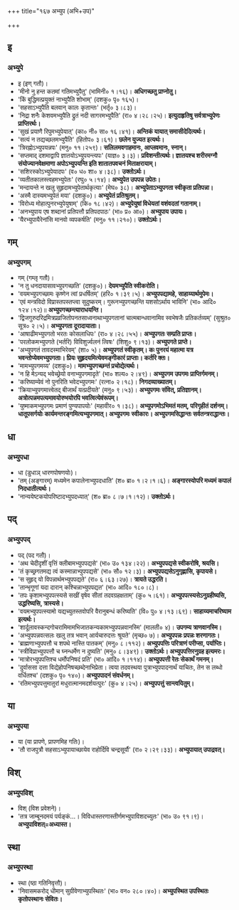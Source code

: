 +++
title="१६७ अभ्युप (अभि+उप)"

+++

## इ
### अभ्युपे
- इ (इण् गतौ)।
- 'मीनो नु हन्त कतमां गतिमभ्युपैतु' (भामिनी० १।१६)। **अधिगच्छतु प्राप्नोतु।**
- 'किं बुद्धिमत्प्रयुक्तं नाभ्युपैति शोभाम्' (दशकु० पृ० १६५)।
- 'सहसाऽभ्युपैति बलवान् कालः कृतान्तः' (भर्तृ० ३।८३)।
- 'निद्रा शनैः केशवमभ्युपैति द्रुतं नदी सागरमभ्युपैति' (रा० ४।२८।२५)। **इत्युदाहृतिषु सर्वत्राभ्युपेणः प्राप्तिरर्थः।**
- 'सुखं प्रयाणै रिपुमभ्युपेयात्' (का० नी० सा० १६।४१)। **अन्तिकं यायात् समासीदेदित्यर्थः।**
- 'सत्यं न तद्यच्छलमभ्युपैति' (हितोप० ३।६१)। **छलेन युज्यत इत्यर्थः।**
- 'त्रिरह्नोऽभ्युपयन्नपः' (मनु० ११।२५९)। **सलिलमवगाहमानः, आप्लवमानः, स्नान्।**
- 'सप्तमाद् दशमाद्वापि ज्ञातयोऽभ्युपयन्त्यपः' (याज्ञ० ३।३)। **प्रविशन्तीत्यर्थः। ज्ञातयश्च शरीरमग्नौ संयोज्यानवेक्षमाणा अपोऽभ्युपयन्ति इति शातातपवचनं मिताक्षरायाम्।**
- 'सशिरस्कोऽभ्युपेयादपः' (व० ध० शा० ४।३८)। **उक्तोऽर्थः।**
- 'व्यतीतकालस्त्वहमभ्युपेतः' (रघु० ५।१४)। **अभ्युपेत उपपन्न उपेतः।**
- 'मन्दायन्ते न खलु सुहृदामभ्युपेतार्थकृत्याः' (मेघ० ३८)। **अभ्युपेताऽभ्युपगता स्वीकृता प्रतिपन्ना।**
- 'अस्मै दास्यमभ्युपेतं मया' (दशकु०)। **अभ्युपेतं प्रतिश्रुतम्।**
- 'विरोध्य मोहात्पुनरभ्युपेयुषाम्' (कि० १८।४२)। **अभ्युपेयुषां विधेयतां वशंवदतां गतानाम्।**
- 'अनभ्युपाय एष शब्दानां प्रतिपत्तौ प्रतिपदपाठः' (भा० प्र० आ०)। **अभ्युपाय उपायः।**
- 'यैरभ्युपायैरेनांसि मानवो व्यपकर्षति' (मनु० ११।२१०)। **उक्तोऽर्थः।**

## गम्
### अभ्युपगम्
- गम् (गम्लृ गतौ)।
- 'न तु धनदायासावभ्युपगच्छति' (दशकु०)। **देयमभ्युपैति स्वीकरोति।**
- 'वयमभ्युपगच्छामः कृष्णेन त्वां प्रधर्षितम्' (हरि० १।३९।५)। **अभ्युपपद्यामहे, साहाय्यार्थमुपेमः।**
- 'एवं मन्त्रविदो विप्रास्तपस्तप्त्वा सुदुष्करम्। गुरूनभ्युपगच्छन्ति यशसोऽर्थाय भाविनि' (भा० आदि० १२४।१२)॥ **अभ्युपगच्छन्त्याराधयन्ति।**
- 'द्विजगुरुदरिद्रमित्रप्रव्रजितोपनतसाध्वनाथाभ्युपगतानां चात्मबान्धवानामिव स्वभेषजैः प्रतिकर्तव्यम्' (सुश्रुत० सूत्र० २।५)। **अभ्युपगता दूरादायाताः।**
- 'आषाढीमभ्युपगतो भरतः कोसलाधिपः' (रा० ४।२८।५५)। **अभ्युपगतः सम्प्रति प्राप्तः।**
- 'परलोकमभ्युपगते (भर्तरि) विविशुर्ज्वलनं त्विषः' (शिशु० ९।१३)। **अभ्युपगते प्राप्ते।**
- 'अभ्युपगतं तावदस्माभिरेवम्' (शा० ५)। **अभ्युपगतं स्वीकृतम्। कः पुनरयं महात्मा यत्र भवन्तोप्येवमभ्युपगताः। प्रियः सुहृदयमित्येवमङ्गीकारं प्राप्ताः। कर्तरि क्तः।**
- 'मामभ्युपगमय्य' (दशकु०)। **मामभ्युपगच्छन्तं प्रचोद्येत्यर्थः।**
- 'न हि मेऽन्यद् भवेच्छ्रेयो वनाभ्युपगमादृते' (भा० शल्य० २।४९)। **अभ्युपगम उपगमः प्राप्तिर्गमनम्।**
- 'करिष्याम्येवं नो पुनरिति भवेदभ्युपगमः' (रत्ना० २।१८)। **निगदव्याख्यातम्।**
- 'क्रियाभ्युपगमात्त्वेतद् बीजार्थं यत्प्रदीयते' (मनु० ९।५३)। **अभ्युपगमः संवित्, प्रतिज्ञानम्। अत्रोत्पन्नमपत्यमावयोरुभयोरपि भवत्वित्येवंरूपम्।**
- 'युष्माकमभ्युपगमः प्रमाणं पुण्यपापयोः' (महावीर० १।३८)। **अभ्युपगमोऽभिमतं मतम्, परिगृहीतं दर्शनम्। धातूपसर्गयोः कार्यमन्तरङ्गमित्यभ्युपगमात्। अभ्युपगमः स्वीकारः। अभ्युपगमसिद्धान्तः सर्वतन्त्रराद्धान्तः।**

## धा
### अभ्युपधा
- धा (डुधाञ् धारणपोषणयोः)।
- 'तम् (अङ्गारम्) मध्यमेन कपालेनाभ्युपदधाति' (श० ब्रा० १।२।१।६)। **अङ्गारस्योपरि मध्यमं कपालं निदधातीत्यर्थः।**
- 'नान्ययेष्टकयोपरिष्टादभ्युपदध्यात्' (श० ब्रा० ८।७।१।१२)। **उक्तोऽर्थः।**

## पद्
### अभ्युपपद्
- पद् (पद गतौ)।
- 'अथ चेदीदृशीं वृत्तिं क्लीबामभ्युपपद्यसे' (भा० उ० १३४।२२)। **अभ्युपपद्यसे स्वीकरोषि, श्रयसि।**
- 'तं कृच्छ्रगतमद्य त्वं कस्मान्नाभ्पुपपद्यसे' (भा० सौ० १२।३)। **अभ्युपपद्यसेऽनुगृह्णासि, कृपायसे।**
- 'स सुहृद् यो विपन्नार्थमभ्युपपद्यते' (रा० ६।६३।२७)। **त्रायते उद्धरति।**
- 'तान्भृगूणां यदा दारान् कश्चिन्नाभ्युपपद्यत' (भा० आदि० १८०।८)।
- 'तपः कृशामभ्युपपत्स्यसे सखीं वृषेव सीतां तदवग्रहक्षताम्' (कु० ५।६१)। **अभ्युपपत्स्यसेऽनुग्रहीष्यसि, उद्धरिष्यसि, त्रास्यसे।**
- 'वयमभ्युपपत्स्यामो यद्यच्युतस्तवोपरि वैरानुबन्धं करिष्यति' (वि० पु० ४।१३।६९)। **साहाय्यमाचरिष्याम इत्यर्थः।**
- 'शार्दूलावस्कन्दगोचरामिमामभिजातकन्यकामभ्युपपन्नवानस्मि' (मालती० ४)। **उपगम्य त्राणवानस्मि।**
- 'अभ्युपपन्नवत्सलः खलु तत्र भवान् आर्यचारुदत्तः श्रूयते' (मृच्छ०  ७)। **अभ्युपपन्नः प्रपन्नः शरणागतः।**
- 'ब्राह्मणाभ्युपपत्तौ च शपथे नास्ति पातकम्' (मनु० ८।११२)। **अभ्युपपत्तिः परित्राणं परीप्सा, पर्याप्तिः।**
- 'स्त्रीविप्राभ्युपपत्तौ च घ्नन्धर्मेण न दुष्यति' (मनु० ८।३४९)। **उक्तोऽर्थः। अभ्युपपत्तिरनुग्रह इत्यमरः।**
- 'मात्रोरभ्युपपत्तिश्च धर्मोपनिषदं प्रति' (भा० आदि० १।११४)। **अभ्युपपत्ती रेतः सेकार्थं गमनम्।**
- 'दुर्वाससा दत्ता विद्येहोपनिषच्छब्देनाभिप्रेता। त्वया तदवस्थया पुत्राभ्युपपादनार्थं याचितः, तेन स लब्धो वर्धितश्च' (दशकु० पृ० १४०)। **अभ्युपपादनं संवर्धनम्।**
- 'रतिमभ्युपपत्तुमातुरां मधुरात्मानमदर्शयत्पुरः' (कु० ४।२५)। **अभ्युपपत्तुं सान्त्वयितुम्।**

## या
### अभ्युपया
- या (या प्रापणे, प्रापणमिह गतिः)।
- 'तौ राजपुत्रौ सहसाऽभ्युपायाच्छायेव राहोर्दिवि चन्द्रसूर्यौ' (रा० २।२९।३३)। **अभ्युपायात् उपाद्रवत्।**

## विश्
### अभ्युपविश्
- विश् (विश प्रवेशने)।
- 'तत्र जाम्बूनदमयं पर्यङ्कं…। विविधास्तरणास्तीर्णमभ्युपाविशदच्युतः' (भा० उ० ९१।९)। **अभ्युपाविशत्=अध्यास्त।**

## स्था
### अभ्युपस्था
- स्था (ष्ठा गतिनिवृत्तौ)।
- 'निवासमकरोद् धीमान् सुग्रीवेणाभ्युपस्थितः' (भा० वन० २८०।४०)। **अभ्युपस्थित उपस्थितः कृतोपस्थानः सेवितः।**
